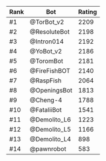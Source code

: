 Rank|Bot|Rating
---|---|---
#1|@TorBot_v2|2209
#2|@ResoluteBot|2198
#3|@Intron014|2192
#4|@YoBot_v2|2186
#5|@ToromBot|2181
#6|@FireFishBOT|2140
#7|@RaspFish|2064
#8|@OpeningsBot|1813
#9|@Cheng-4|1788
#10|@FataliiBot|1541
#11|@Demolito_L6|1223
#12|@Demolito_L5|1166
#13|@Demolito_L4|898
#14|@pawnrobot|583
